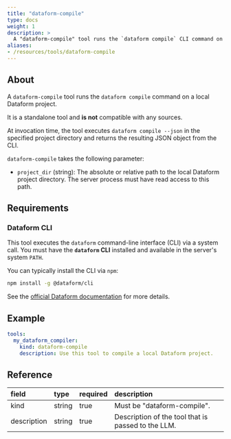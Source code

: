 ```yaml
---
title: "dataform-compile"
type: docs
weight: 1
description: > 
  A "dataform-compile" tool runs the `dataform compile` CLI command on a local project directory.
aliases:
- /resources/tools/dataform-compile
---
```


## About

A `dataform-compile` tool runs the `dataform compile` command on a local Dataform project.

It is a standalone tool and **is not** compatible with any sources.

At invocation time, the tool executes `dataform compile --json` in the specified project directory and returns the resulting JSON object from the CLI.

`dataform-compile` takes the following parameter: 
- `project_dir` (string): The absolute or relative path to the local Dataform project directory. The server process must have read access to this path.

## Requirements

### Dataform CLI

This tool executes the `dataform` command-line interface (CLI) via a system call. You must have the **`dataform` CLI** installed and available in the server's system `PATH`.

You can typically install the CLI via `npm`:
```bash
npm install -g @dataform/cli
```

See the [official Dataform documentation](https://www.google.com/search?q=https://cloud.google.com/dataform/docs/install-dataform-cli) for more details.

## Example

```yaml
tools:  
  my_dataform_compiler:  
    kind: dataform-compile  
    description: Use this tool to compile a local Dataform project.
```

## Reference
| field | type | required | description |
| :---- | :---- | :---- | :---- |
| kind | string | true | Must be "dataform-compile". |
| description | string | true | Description of the tool that is passed to the LLM. |
